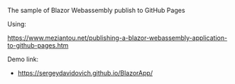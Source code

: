 The sample of Blazor Webassembly publish to GitHub Pages 

Using:

https://www.meziantou.net/publishing-a-blazor-webassembly-application-to-github-pages.htm

Demo link: 
- https://sergeydavidovich.github.io/BlazorApp/
